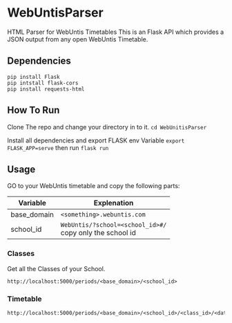 # WebUntisParser
HTML Parser for WebUntis Timetables This is an Flask API which provides a JSON output from any open WebUntis Timetable.


## Dependencies
```
pip install Flask
pip intstall flask-cors
pip install requests-html
```

## How To Run
Clone The repo and change your directory in to it. `cd WebUnitisParser`

Install all dependencies and export FLASK env Variable `export FLASK_APP=serve` then run `flask run`

## Usage
GO to your WebUntis timetable and copy the following parts:

Variable | Explenation
--- | ---
base_domain | `<something>.webuntis.com` 
school_id | `WebUntis/?school=<school_id>#/`<br>copy only the school id

### Classes
Get all the Classes of your School.

```
http://localhost:5000/periods/<base_domain>/<school_id>
```

### Timetable

```
http://localhost:5000/periods/<base_domain>/<school_id>/<class_id>/<date>
```
